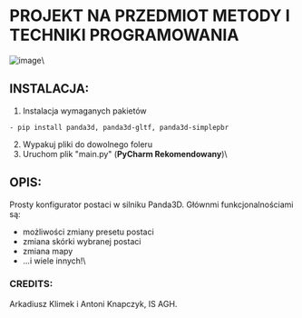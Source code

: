 # PROJEKT NA PRZEDMIOT METODY I TECHNIKI PROGRAMOWANIA

![image](https://github.com/user-attachments/assets/7465d2b9-496a-4a7f-a5a9-01defc888311)\
## INSTALACJA:
1. Instalacja wymaganych pakietów
```
- pip install panda3d, panda3d-gltf, panda3d-simplepbr
```
2. Wypakuj pliki do dowolnego foleru
3. Uruchom plik "main.py" (__PyCharm Rekomendowany__)\
## OPIS:
Prosty konfigurator postaci w silniku Panda3D.
Głównmi funkcjonalnościami są:
- możliwości zmiany presetu postaci
- zmiana skórki wybranej postaci
- zmiana mapy
- ...i wiele innych!\
### CREDITS:
Arkadiusz Klimek i Antoni Knapczyk, IS AGH.

